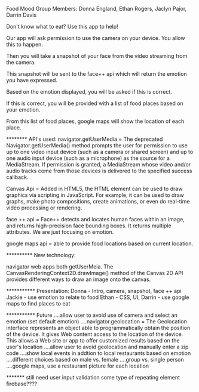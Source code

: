 
Food Mood
Group Members: Donna England, Ethan Rogers, Jaclyn Pajor, Darrin Davis


Don't know what to eat?  Use this app to help!

Our app will ask permission to use the camera on your device.  You allow this to happen.

Then you will take a snapshot of your face from the video streaming from the camera. 

This snapshot will be sent to the face++ api which will return the emotion you have expressed. 

Based on the emotion displayed, you will be asked if this is correct. 

If this is correct, you will be provided with a list of food places based on your emotion. 

From this list of food places, google maps will show the location of each place. 


******** API's used: 
navigator.getUserMedia = The deprecated Navigator.getUserMedia() method prompts the user for permission to use up to one video input device (such as a camera or shared screen) and up to one audio input device (such as a microphone) as the source for a MediaStream. If permission is granted, a MediaStream whose video and/or audio tracks come from those devices is delivered to the specified success callback.  



Canvas Api = Added in HTML5, the HTML element can be used to draw graphics via scripting in JavaScript. For example, it can be used to draw graphs, make photo compositions, create animations, or even do real-time video processing or rendering.

face ++ api = Face++ detects and locates human faces within an image, and returns high-precision face bounding boxes. It returns multiple attributes.  We are just focusing on emotion. 

google maps api = able to provide food locations based on current location. 

********** New technology:  

navigator web apps both getUserMeia. 
The CanvasRenderingContext2D.drawImage() method of the Canvas 2D API provides different ways to draw an image onto the canvas.


*********** Presentation: 
Donna - Intro, camera, snapshot, face ++ api
Jackie - use emotion to relate to food
Ethan - CSS, UI, 
Darrin - use google maps to find places to eat


*********** Future 
....allow user to avoid use of camera and select an emotion  (set default emotion)
....navigator.geolocation = The Geolocation interface represents an object able to programmatically obtain the position of the device.
    It gives Web content access to the location of the device. This allows a Web site or app to offer customized results based on the user's location
....allow user to avoid geolocation and manually enter a zip code
....show local events in addtion to local restaurants based on emotion
....different choices based on male vs. female
....group vs. single person
....google maps, use a restaurant picture for each location

******* still need
user input validation
some type of repeating element
firebase????